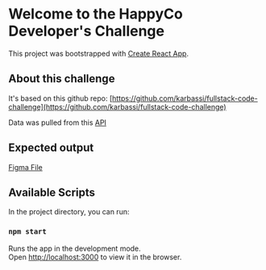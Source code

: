 # Welcome to the HappyCo Developer's Challenge

This project was bootstrapped with [Create React App](https://github.com/facebook/create-react-app).

## About this challenge

It's based on this github repo:  [https://github.com/karbassi/fullstack-code-challenge](https://github.com/karbassi/fullstack-code-challenge)

Data was pulled from this [API](https://floral-paper-1590.fly.dev/?latitude=40.75&longitude=-74&transform=true)

## Expected output

[Figma File](https://www.figma.com/file/1F0g6njjQpocBbygi0KoK3/Weather-App)

## Available Scripts

In the project directory, you can run:

### `npm start`

Runs the app in the development mode.\
Open [http://localhost:3000](http://localhost:3000) to view it in the browser.

